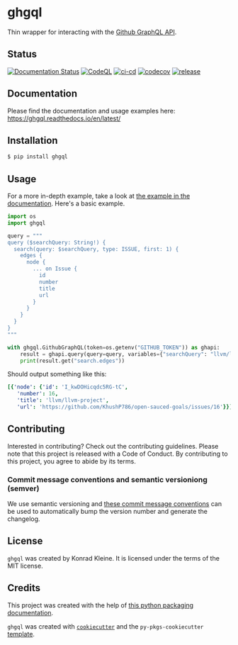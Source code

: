 # ghgql

Thin wrapper for interacting with the [Github GraphQL API](https://docs.github.com/en/graphql).

## Status

[![Documentation Status](https://readthedocs.org/projects/ghgql/badge/?version=latest)](https://ghgql.readthedocs.io/en/latest/?badge=latest)
[![CodeQL](https://github.com/kwk/ghgql/actions/workflows/codeql.yml/badge.svg)](https://github.com/kwk/ghgql/actions/workflows/codeql.yml)
[![ci-cd](https://github.com/kwk/ghgql/actions/workflows/ci-cd.yml/badge.svg)](https://github.com/kwk/ghgql/actions/workflows/ci-cd.yml)
[![codecov](https://codecov.io/gh/kwk/ghgql/branch/main/graph/badge.svg?token=ASSPTOL3JU)](https://codecov.io/gh/kwk/ghgql)
[![release](https://img.shields.io/github/release/kwk/ghgql.svg)](https://github.com/kwk/ghgql/releases)

## Documentation

Please find the documentation and usage examples here: https://ghgql.readthedocs.io/en/latest/

## Installation

```bash
$ pip install ghgql
```

## Usage

For a more in-depth example, take a look at [the example in the documentation](https://ghgql.readthedocs.io/en/latest/example.html). Here's a basic example.

```python
import os
import ghgql

query = """
query ($searchQuery: String!) {
  search(query: $searchQuery, type: ISSUE, first: 1) {
    edges {
      node {
        ... on Issue {
          id
          number
          title
          url
        }
      }
    }
  }
}
"""

with ghgql.GithubGraphQL(token=os.getenv("GITHUB_TOKEN")) as ghapi:
    result = ghapi.query(query=query, variables={"searchQuery": "llvm/llvm-project"})
    print(result.get("search.edges"))
```

Should output something like this:

```yaml
[{'node': {'id': 'I_kwDOHicqdc5RG-tC',
   'number': 16,
   'title': 'llvm/llvm-project',
   'url': 'https://github.com/KhushP786/open-sauced-goals/issues/16'}}]
```

## Contributing

Interested in contributing? Check out the contributing guidelines. Please note that this project is released with a Code of Conduct. By contributing to this project, you agree to abide by its terms.

### Commit message conventions and semantic versioniong (semver)

We use semantic versioning and [these commit message conventions](https://www.conventionalcommits.org/en/v1.0.0/)
can be used to automatically bump the version number and generate the changelog.

## License

`ghgql` was created by Konrad Kleine. It is licensed under the terms of the MIT license.

## Credits

This project was created with the help of [this python packaging documentation](https://py-pkgs.org/01-introduction).

`ghgql` was created with [`cookiecutter`](https://cookiecutter.readthedocs.io/en/latest/) and the `py-pkgs-cookiecutter` [template](https://github.com/py-pkgs/py-pkgs-cookiecutter).
